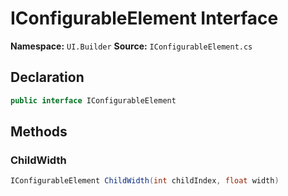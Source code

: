 # IConfigurableElement Interface

**Namespace:** `UI.Builder`
**Source:** `IConfigurableElement.cs`

## Declaration

```csharp
public interface IConfigurableElement
```

## Methods

### ChildWidth

```csharp
IConfigurableElement ChildWidth(int childIndex, float width)
```

